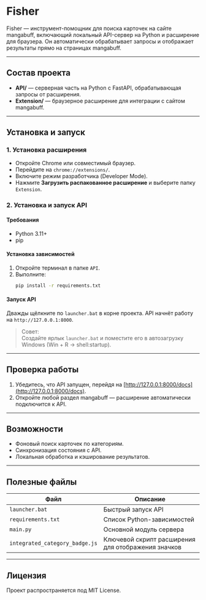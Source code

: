 # Fisher

Fisher — инструмент-помощник для поиска карточек на сайте mangabuff, включающий локальный API-сервер на Python и расширение для браузера. Он автоматически обрабатывает запросы и отображает результаты прямо на страницах mangabuff.

---

## Состав проекта

- **API/** — серверная часть на Python с FastAPI, обрабатывающая запросы от расширения.
- **Extension/** — браузерное расширение для интеграции с сайтом mangabuff.

---

## Установка и запуск

### 1. Установка расширения

- Откройте Chrome или совместимый браузер.  
- Перейдите на `chrome://extensions/`.  
- Включите режим разработчика (Developer Mode).  
- Нажмите **Загрузить распакованное расширение** и выберите папку `Extension`.

### 2. Установка и запуск API

#### Требования

- Python 3.11+  
- pip

#### Установка зависимостей

1. Откройте терминал в папке `API`.  
2. Выполните:
   ```bash
   pip install -r requirements.txt
   ```

#### Запуск API

Дважды щёлкните по `launcher.bat` в корне проекта. API начнёт работу на `http://127.0.0.1:8000`.

> Совет:  
> Создайте ярлык `launcher.bat` и поместите его в автозагрузку Windows (Win + R → shell:startup).

---

## Проверка работы

1. Убедитесь, что API запущен, перейдя на [http://127.0.0.1:8000/docs](http://127.0.0.1:8000/docs).  
2. Откройте любой раздел mangabuff — расширение автоматически подключится к API.

---

## Возможности

- Фоновый поиск карточек по категориям.  
- Синхронизация состояния с API.  
- Локальная обработка и кэширование результатов.

---

## Полезные файлы

| Файл                            | Описание                                           |
|---------------------------------|----------------------------------------------------|
| `launcher.bat`                  | Быстрый запуск API                                 |
| `requirements.txt`              | Список Python-зависимостей                         |
| `main.py`                       | Основной модуль сервера                            |
| `integrated_category_badge.js`  | Ключевой скрипт расширения для отображения значков |

---

## Лицензия

Проект распространяется под MIT License.
```